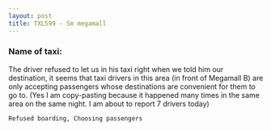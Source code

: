 ```yaml
---
layout: post
title: TXL599 - Sm megamall
---
```


### Name of taxi: 

The driver refused to let us in his taxi right when we told him our destination, it seems that taxi drivers in this area (in front of Megamall B) are only accepting passengers whose destinations are convenient for them to go to. (Yes I am copy-pasting because it happened many times in the same area on the same night. I am about to report 7 drivers today)

```Refused boarding, Choosing passengers```
